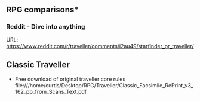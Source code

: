 ## RPG comparisons*
### Reddit - Dive into anything
URL: https://www.reddit.com/r/traveller/comments/i2au49/starfinder_or_traveller/

## Classic Traveller
* Free download of original traveller core rules
file:///home/curtis/Desktop/RPG/Traveller/Classic_Facsimile_RePrint_v3_162_pp_from_Scans_Text.pdf

